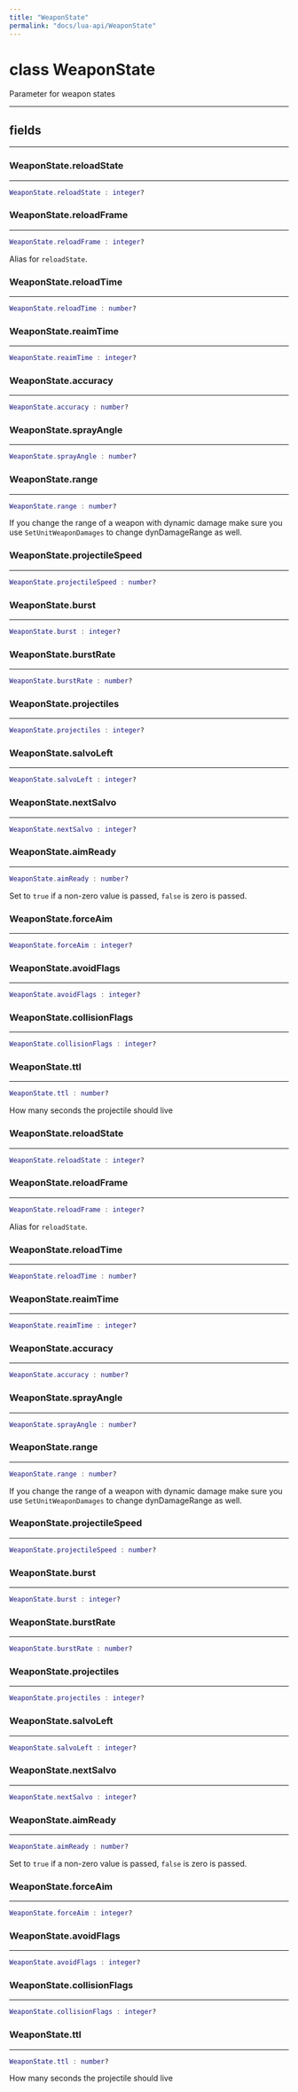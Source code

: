 ```yaml
---
title: "WeaponState"
permalink: "docs/lua-api/WeaponState"
---
```

# class WeaponState





Parameter for weapon states







---



## fields
---

### WeaponState.reloadState
---
```lua
WeaponState.reloadState : integer?
```










### WeaponState.reloadFrame
---
```lua
WeaponState.reloadFrame : integer?
```



Alias for `reloadState`.








### WeaponState.reloadTime
---
```lua
WeaponState.reloadTime : number?
```










### WeaponState.reaimTime
---
```lua
WeaponState.reaimTime : integer?
```










### WeaponState.accuracy
---
```lua
WeaponState.accuracy : number?
```










### WeaponState.sprayAngle
---
```lua
WeaponState.sprayAngle : number?
```










### WeaponState.range
---
```lua
WeaponState.range : number?
```



If you change the range of a weapon with dynamic damage make sure you use `SetUnitWeaponDamages` to change dynDamageRange as well.








### WeaponState.projectileSpeed
---
```lua
WeaponState.projectileSpeed : number?
```










### WeaponState.burst
---
```lua
WeaponState.burst : integer?
```










### WeaponState.burstRate
---
```lua
WeaponState.burstRate : number?
```










### WeaponState.projectiles
---
```lua
WeaponState.projectiles : integer?
```










### WeaponState.salvoLeft
---
```lua
WeaponState.salvoLeft : integer?
```










### WeaponState.nextSalvo
---
```lua
WeaponState.nextSalvo : integer?
```










### WeaponState.aimReady
---
```lua
WeaponState.aimReady : number?
```



Set to `true` if a non-zero value is passed, `false` is zero is passed.








### WeaponState.forceAim
---
```lua
WeaponState.forceAim : integer?
```










### WeaponState.avoidFlags
---
```lua
WeaponState.avoidFlags : integer?
```










### WeaponState.collisionFlags
---
```lua
WeaponState.collisionFlags : integer?
```










### WeaponState.ttl
---
```lua
WeaponState.ttl : number?
```



How many seconds the projectile should live








### WeaponState.reloadState
---
```lua
WeaponState.reloadState : integer?
```










### WeaponState.reloadFrame
---
```lua
WeaponState.reloadFrame : integer?
```



Alias for `reloadState`.








### WeaponState.reloadTime
---
```lua
WeaponState.reloadTime : number?
```










### WeaponState.reaimTime
---
```lua
WeaponState.reaimTime : integer?
```










### WeaponState.accuracy
---
```lua
WeaponState.accuracy : number?
```










### WeaponState.sprayAngle
---
```lua
WeaponState.sprayAngle : number?
```










### WeaponState.range
---
```lua
WeaponState.range : number?
```



If you change the range of a weapon with dynamic damage make sure you use `SetUnitWeaponDamages` to change dynDamageRange as well.








### WeaponState.projectileSpeed
---
```lua
WeaponState.projectileSpeed : number?
```










### WeaponState.burst
---
```lua
WeaponState.burst : integer?
```










### WeaponState.burstRate
---
```lua
WeaponState.burstRate : number?
```










### WeaponState.projectiles
---
```lua
WeaponState.projectiles : integer?
```










### WeaponState.salvoLeft
---
```lua
WeaponState.salvoLeft : integer?
```










### WeaponState.nextSalvo
---
```lua
WeaponState.nextSalvo : integer?
```










### WeaponState.aimReady
---
```lua
WeaponState.aimReady : number?
```



Set to `true` if a non-zero value is passed, `false` is zero is passed.








### WeaponState.forceAim
---
```lua
WeaponState.forceAim : integer?
```










### WeaponState.avoidFlags
---
```lua
WeaponState.avoidFlags : integer?
```










### WeaponState.collisionFlags
---
```lua
WeaponState.collisionFlags : integer?
```










### WeaponState.ttl
---
```lua
WeaponState.ttl : number?
```



How many seconds the projectile should live









